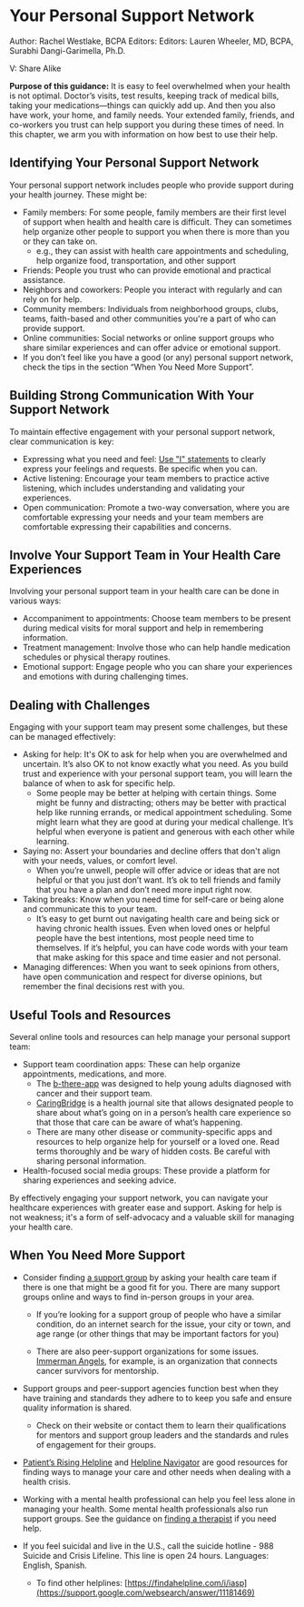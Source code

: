# Your Personal Support Network

Author: Rachel Westlake, BCPA Editors: Editors: Lauren Wheeler, MD, BCPA, Surabhi Dangi-Garimella, Ph.D.

V: Share Alike

**Purpose of this guidance:** It is easy to feel overwhelmed when your health is not optimal. Doctor’s visits, test results, keeping track of medical bills, taking your medications—things can quickly add up. And then you also have work, your home, and family needs. Your extended family, friends, and co-workers you trust can help support you during these times of need. In this chapter, we arm you with information on how best to use their help.

## Identifying Your Personal Support Network

Your personal support network includes people who provide support during your health journey. These might be:

- Family members: For some people, family members are their first level of support when health and health care is difficult. They can sometimes help organize other people to support you when there is more than you or they can take on.
    - e.g., they can assist with health care appointments and scheduling, help organize food, transportation, and other support
- Friends: People you trust who can provide emotional and practical assistance.  
- Neighbors and coworkers: People you interact with regularly and can rely on for help.
- Community members: Individuals from neighborhood groups, clubs, teams, faith-based and other communities you're a part of who can provide support.  
- Online communities: Social networks or online support groups who share similar experiences and can offer advice or emotional support.
- If you don’t feel like you have a good (or any) personal support network, check the tips in the section “When You Need More Support”.

## Building Strong Communication With Your Support Network 

To maintain effective engagement with your personal support network, clear communication is key:

- Expressing what you need and feel: [Use "I" statements](https://conflictmanagement.org.uiowa.edu/i-statements) to clearly express your feelings and requests. Be specific when you can.
- Active listening: Encourage your team members to practice active listening, which includes understanding and validating your experiences.
- Open communication: Promote a two-way conversation, where you are comfortable expressing your needs and your team members are comfortable expressing their capabilities and concerns.

## Involve Your Support Team in Your Health Care Experiences

Involving your personal support team in your health care can be done in various ways:

- Accompaniment to appointments: Choose team members to be present during medical visits for moral support and help in remembering information.
- Treatment management: Involve those who can help handle medication schedules or physical therapy routines. 
- Emotional support: Engage people who you can share your experiences and emotions with during challenging times.

## Dealing with Challenges

Engaging with your support team may present some challenges, but these can be managed effectively:

- Asking for help: It's OK to ask for help when you are overwhelmed and uncertain. It’s also OK to not know exactly what you need. As you build trust and experience with your personal support team, you will learn the balance of when to ask for specific help.
    - Some people may be better at helping with certain things. Some might be funny and distracting; others may be better with practical help like running errands, or medical appointment scheduling. Some might learn what they are good at during your medical challenge. It’s helpful when everyone is patient and generous with each other while learning.
- Saying no: Assert your boundaries and decline offers that don't align with your needs, values, or comfort level.
    - When you’re unwell, people will offer advice or ideas that are not helpful or that you just don’t want. It’s ok to tell friends and family that you have a plan and don’t need more input right now.  
- Taking breaks: Know when you need time for self-care or being alone and communicate this to your team.
    - It’s easy to get burnt out navigating health care and being sick or having chronic health issues. Even when loved ones or helpful people have the best intentions, most people need time to themselves. If it’s helpful, you can have code words with your team that make asking for this space and time easier and not personal.
- Managing differences: When you want to seek opinions from others, have open communication and respect for diverse opinions, but remember the final decisions rest with you.

## Useful Tools and Resources

Several online tools and resources can help manage your personal support team:

- Support team coordination apps: These can help organize appointments, medications, and more.
    - The [b-there-app](https://b-present.org/b-there-app/) was designed to help young adults diagnosed with cancer and their support team.
    - [CaringBridge](https://www.caringbridge.org/) is a health journal site that allows designated people to share about what’s going on in a person’s health care experience so that those that care can be aware of what’s happening. 
    - There are many other disease or community-specific apps and resources to help organize help for yourself or a loved one. Read terms thoroughly and be wary of hidden costs. Be careful with sharing personal information.
- Health-focused social media groups: These provide a platform for sharing experiences and seeking advice.

By effectively engaging your support network, you can navigate your healthcare experiences with greater ease and support. Asking for help is not weakness; it's a form of self-advocacy and a valuable skill for managing your health care.

## When You Need More Support

- Consider finding [a support group](https://www.mayoclinic.org/healthy-lifestyle/stress-management/in-depth/support-groups/art-20044655) by asking your health care team if there is one that might be a good fit for you. There are many support groups online and ways to find in-person groups in your area.

    - If you’re looking for a support group of people who have a similar condition, do an internet search for the issue, your city or town, and age range (or other things that may be important factors for you)
    
    - There are also peer-support organizations for some issues. [Immerman Angels](https://imermanangels.org/), for example, is an organization that connects cancer survivors for mentorship.

- Support groups and peer-support agencies function best when they have training and standards they adhere to to keep you safe and ensure quality information is shared. 

    - Check on their website or contact them to learn their qualifications for mentors and support group leaders and the standards and rules of engagement for their groups.

- [Patient’s Rising Helpline](https://thepatienthelpline.org/) and [Helpline Navigator](https://patientsrisingconcierge.org/provider/patients-rising--reston-va/6274809725452288) are good resources for finding ways to manage your care and other needs when dealing with a health crisis.

- Working with a mental health professional can help you feel less alone in managing your health. Some mental health professionals also run support groups. See the guidance on [finding a therapist](https://help.payless.health/finding-a-therapist) if you need help.

- If you feel suicidal and live in the U.S., call the suicide hotline - 988 Suicide and Crisis Lifeline. This line is open 24 hours. Languages: English, Spanish.

  - To find other helplines: [https://findahelpline.com/i/iasp](https://support.google.com/websearch/answer/11181469)
